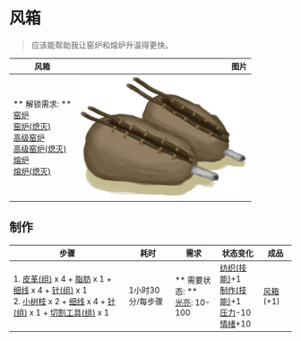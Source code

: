 # 风箱  
> 应该能帮助我让窑炉和熔炉升温得更快。  
  
  风箱  |   图片   
 ----  |  ----:   
 ** 解锁需求: **<br>[窑炉](Kiln.md)<br>[窑炉(熄灭)](KilnExtinguished.md)<br>[高级窑炉](KilnAdvanced.md)<br>[高级窑炉(熄灭)](KilnAdvancedExtinguished.md)<br>[熔炉](Forge.md)<br>[熔炉(熄灭)](ForgeExtinguished.md)  |  <img decoding="async" src="Sprite/Bellows.png" href="a.md" style="max-width:300px;max-height:300px;">   
  
## 制作  
步骤  |  耗时  |  需求  |  状态变化  |  成品  
----  |  ----  |  ----  |  ----  |  ----  
1. [皮革(组)](GpTag_Leather.md) x 4 + [脂肪](Fat.md) x 1 + [细线](CordFiber.md) x 4 + [针(组)](GpTag_Needle.md) x 1<br>2. [小树枝](Sticks.md) x 2 + [细线](CordFiber.md) x 4 + [针(组)](GpTag_Needle.md) x 1 + [切割工具(组)](GpTag_Cutter.md) x 1  |  1小时30分/每步骤  |  ** 需要状态: **<br>[光亮](Light.md): 10-100  |  [纺织(技能)](Skill_Tailoring.md)+1<br>[制作(技能)](Skill_Crafting.md)+1<br>[压力](Stress.md)-10<br>[情绪](Morale.md)+10  |  [风箱](Bellows.md)(+1)  
